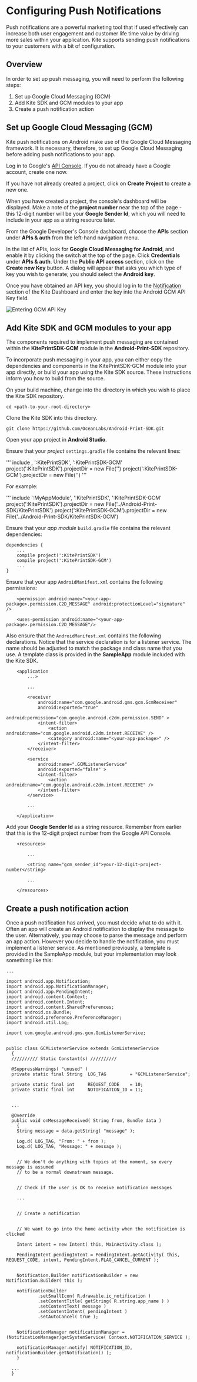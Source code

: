 # Configuring Push Notifications

Push notifications are a powerful marketing tool that if used effectively can increase both user engagement and customer life time value by driving more sales within your application. Kite supports sending push notifications to your customers with a bit of configuration.


## Overview

In order to set up push messaging, you will need to perform the following steps:

1. Set up Google Cloud Messaging (GCM)
2. Add Kite SDK and GCM modules to your app
3. Create a push notification action


## Set up Google Cloud Messaging (GCM)

Kite push notifications on Android make use of the Google Cloud Messaging framework. It is necessary, therefore, to set up Google Cloud Messaging before adding push notifications to your app.

Log in to Google's [API Console](https://console.developers.google.com/). If you do not already have a Google account, create one now.

If you have not already created a project, click on **Create Project** to create a new one.

When you have created a project, the console's dashboard will be displayed. Make a note of the **project number** near the top of the page - this 12-digit number will be your **Google Sender Id**, which you will need to include in your app as a string resource later.

From the Google Developer's Console dashboard, choose the **APIs** section under **APIs & auth** from the left-hand navigation menu.

In the list of APIs, look for **Google Cloud Messaging for Android**, and enable it by clicking the switch at the top of the page. Click **Credentials** under **APIs & auth**. Under the **Public API access** section, click on the **Create new Key** button. A dialog will appear that asks you which type of key you wish to generate; you should select the **Android key**.

Once you have obtained an API key, you should log in to the [Notification](https://www.kite.ly/settings/notifications) section of the Kite Dashboard and enter the key into the Android GCM API Key field.

![Entering GCM API Key](push_notifications_files/kite_dashboard_gcm_key.png)


## Add Kite SDK and GCM modules to your app

The components required to implement push messaging are contained within the **KitePrintSDK-GCM** module in the **Android-Print-SDK** repository.

To incorporate push messaging in your app, you can either copy the dependencies and components in the KitePrintSDK-GCM module into your app directly, or build your app using the Kite SDK source. These instructions inform you how to build from the source.

On your build machine, change into the directory in which you wish to place the Kite SDK repository.

```
cd <path-to-your-root-directory>
```


Clone the Kite SDK into this directory.

```
git clone https://github.com/OceanLabs/Android-Print-SDK.git
```


Open your app project in **Android Studio**.

Ensure that your *project* `settings.gradle` file contains the relevant lines:

'''
include <your-app-modules-listed-here>, ':KitePrintSDK', ':KitePrintSDK-GCM'
project(':KitePrintSDK').projectDir = new File('<relative-path-to-the-KitePrintSDK-module>')
project(':KitePrintSDK-GCM').projectDir = new File('<relative-path-to-the-KitePrintSDK-GCM-module>')
'''

For example:

'''
include ':MyAppModule', ':KitePrintSDK', ':KitePrintSDK-GCM'
project(':KitePrintSDK').projectDir = new File('../Android-Print-SDK/KitePrintSDK')
project(':KitePrintSDK-GCM').projectDir = new File('../Android-Print-SDK/KitePrintSDK-GCM')


Ensure that your *app module* `build.gradle` file contains the relevant dependencies:

```
dependencies {
    ...
    compile project(':KitePrintSDK')
    compile project(':KitePrintSDK-GCM')
    ...
}
```


Ensure that your app `AndroidManifest.xml` contains the following permissions:

```
    <permission android:name="<your-app-package>.permission.C2D_MESSAGE" android:protectionLevel="signature" />

    <uses-permission android:name="<your-app-package>.permission.C2D_MESSAGE"/>

```

Also ensure that the `AndroidManifest.xml` contains the following declarations. Notice that the service declaration is for a listener service. The name should be adjusted to match the package and class name that you use. A template class is provided in the **SampleApp** module included with the Kite SDK.

```
    <application
        ...>

        ...

        <receiver
            android:name="com.google.android.gms.gcm.GcmReceiver"
            android:exported="true"
            android:permission="com.google.android.c2dm.permission.SEND" >
            <intent-filter>
                <action android:name="com.google.android.c2dm.intent.RECEIVE" />
                <category android:name="<your-app-package>" />
            </intent-filter>
        </receiver>

        <service
            android:name=".GCMListenerService"
            android:exported="false" >
            <intent-filter>
                <action android:name="com.google.android.c2dm.intent.RECEIVE" />
            </intent-filter>
        </service>

        ...

    </application>
```

Add your **Google Sender Id** as a string resource. Remember from earlier that this is the 12-digit project number from the Google API Console.

```
    <resources>

        ...

        <string name="gcm_sender_id">your-12-digit-project-number</string>

        ...

    </resources>
```

## Create a push notification action

Once a push notification has arrived, you must decide what to do with it. Often an app will create an Android notification to display the message to the user. Alternatively, you may choose to parse the message and perform an app action. However you decide to handle the notification, you must implement a listener service. As mentioned previously, a template is provided in the SampleApp module, but your implementation may look something like this:

```
...

import android.app.Notification;
import android.app.NotificationManager;
import android.app.PendingIntent;
import android.content.Context;
import android.content.Intent;
import android.content.SharedPreferences;
import android.os.Bundle;
import android.preference.PreferenceManager;
import android.util.Log;

import com.google.android.gms.gcm.GcmListenerService;


public class GCMListenerService extends GcmListenerService
  {
  ////////// Static Constant(s) //////////

  @SuppressWarnings( "unused" )
  private static final String  LOG_TAG         = "GCMListenerService";

  private static final int     REQUEST_CODE    = 10;
  private static final int     NOTIFICATION_ID = 11;


  ...

  @Override
  public void onMessageReceived( String from, Bundle data )
    {
    String message = data.getString( "message" );

    Log.d( LOG_TAG, "From: " + from );
    Log.d( LOG_TAG, "Message: " + message );


    // We don't do anything with topics at the moment, so every message is assumed
    // to be a normal downstream message.


    // Check if the user is OK to receive notification messages

    ...


    // Create a notification


    // We want to go into the home activity when the notification is clicked

    Intent intent = new Intent( this, MainActivity.class );

    PendingIntent pendingIntent = PendingIntent.getActivity( this, REQUEST_CODE, intent, PendingIntent.FLAG_CANCEL_CURRENT );


    Notification.Builder notificationBuilder = new Notification.Builder( this );

    notificationBuilder
            .setSmallIcon( R.drawable.ic_notification )
            .setContentTitle( getString( R.string.app_name ) )
            .setContentText( message )
            .setContentIntent( pendingIntent )
            .setAutoCancel( true );


    NotificationManager notificationManager = (NotificationManager)getSystemService( Context.NOTIFICATION_SERVICE );

    notificationManager.notify( NOTIFICATION_ID, notificationBuilder.getNotification() );
    }

  ...
  }
```

